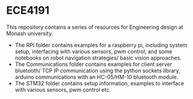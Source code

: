 # ECE4191

This repository contains a series of resources for Engineering design at Monash university. 

* The RPI folder contains examples for a raspberry pi, including system setup, interfacing with various sensors, pwm control, and some notebooks on robot navigation strategies/ basic vision approaches.
* The Communications folder contains examples for client server bluetooth/ TCP IP communication using the python sockets library, arduino communications with an HC-05/HM-10 bluetooth module.
* The STM32 folder contains setup information, examples to interface with various sensors, pwm control etc.
